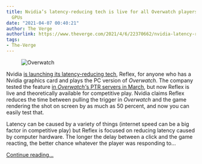 ```yaml
---
title: Nvidia’s latency-reducing tech is live for all Overwatch players with the company’s
  GPUs
date: "2021-04-07 00:40:21"
author: The Verge
authorlink: https://www.theverge.com/2021/4/6/22370662/nvidia-latency-reduction-reflex-overwatch
tags:
- The-Verge
---
```

<figure>
      <img alt="Overwatch" src="https://cdn.vox-cdn.com/thumbor/A1LYkWNsHM1_eD4-ywZ4yeyLbM0=/150x0:1770x1080/1310x873/cdn.vox-cdn.com/uploads/chorus_image/image/69086820/OVR_PR_Switch_GameplayShots_XA_031_A_png_jpgcopy.0.jpg" />
    </figure>

  <p id="YgEkgF">Nvidia <a href="https://go.redirectingat.com?id=66960X1514734&amp;xs=1&amp;url=https%3A%2F%2Fwww.nvidia.com%2Fen-us%2Fgeforce%2Fnews%2Foverwatch-reflex-out-now%2F&amp;referrer=theverge.com&amp;sref=https%3A%2F%2Fwww.theverge.com%2F2021%2F4%2F6%2F22370662%2Fnvidia-latency-reduction-reflex-overwatch" rel="sponsored nofollow noopener" target="_blank">is launching its latency-reducing tech</a>, Reflex, for anyone who has a Nvidia graphics card and plays the PC version of <em>Overwatch</em>. The company tested the feature <a href="https://www.theverge.com/2021/3/13/22328366/overwatch-latency-reduction-nvidia-reflex-beta">in <em>Overwatch’</em>s PTR servers in March</a>, but now Reflex is live and theoretically available for competitive play. Nvidia claims Reflex reduces the time between pulling the trigger in <em>Overwatch</em> and the game rendering the shot on screen by as much as 50 percent, and now you can easily test that.</p>
<p id="5i9NNy">Latency can be caused by a variety of things (internet speed can be a big factor in competitive play) but Reflex is focused on reducing latency caused by computer hardware. The longer the delay between a click and the game reacting, the better chance whatever the player was responding to...</p>
  <p>
    <a href="https://www.theverge.com/2021/4/6/22370662/nvidia-latency-reduction-reflex-overwatch">Continue reading&hellip;</a>
  </p>